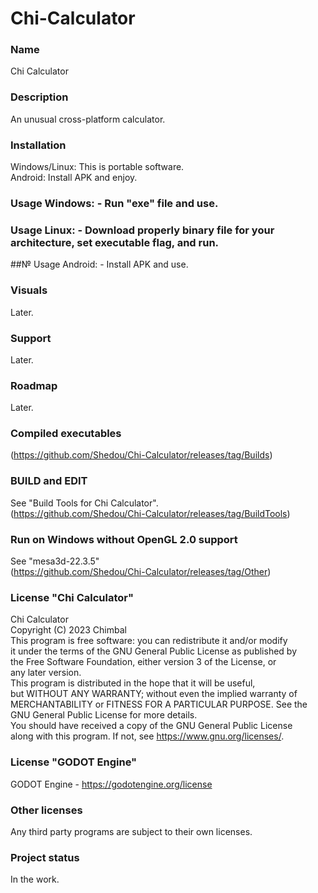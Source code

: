 # Chi-Calculator

### Name
Chi Calculator

### Description
An unusual cross-platform calculator.

### Installation
Windows/Linux: This is portable software.\
Android: Install APK and enjoy.

### Usage Windows: - Run "exe" file and use.

### Usage Linux: - Download properly binary file for your architecture, set executable flag, and run.

##№ Usage Android: - Install APK and use.

### Visuals
Later.

### Support
Later.

### Roadmap
Later.

### Compiled executables
(https://github.com/Shedou/Chi-Calculator/releases/tag/Builds)

### BUILD and EDIT
See "Build Tools for Chi Calculator".\
(https://github.com/Shedou/Chi-Calculator/releases/tag/BuildTools)

### Run on Windows without OpenGL 2.0 support
See "mesa3d-22.3.5"\
(https://github.com/Shedou/Chi-Calculator/releases/tag/Other)


### License "Chi Calculator"
Chi Calculator\
Copyright (C) 2023 Chimbal\
This program is free software: you can redistribute it and/or modify\
it under the terms of the GNU General Public License as published by\
the Free Software Foundation, either version 3 of the License, or\
any later version.\
This program is distributed in the hope that it will be useful,\
but WITHOUT ANY WARRANTY; without even the implied warranty of\
MERCHANTABILITY or FITNESS FOR A PARTICULAR PURPOSE.  See the\
GNU General Public License for more details.\
You should have received a copy of the GNU General Public License\
along with this program.  If not, see https://www.gnu.org/licenses/.

### License "GODOT Engine"
GODOT Engine - https://godotengine.org/license

### Other licenses
Any third party programs are subject to their own licenses.

### Project status
In the work.
